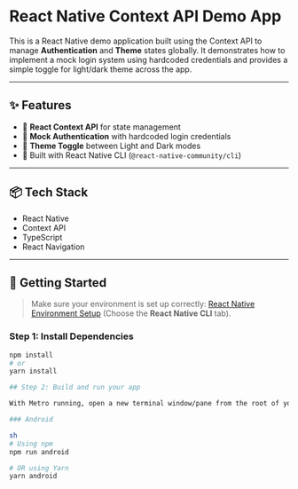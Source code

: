 # React Native Context API Demo App

This is a React Native demo application built using the Context API to manage **Authentication** and **Theme** states globally. It demonstrates how to implement a mock login system using hardcoded credentials and provides a simple toggle for light/dark theme across the app.

---

## ✨ Features

- 🧠 **React Context API** for state management
- 🔐 **Mock Authentication** with hardcoded login credentials
- 🎨 **Theme Toggle** between Light and Dark modes
- 📱 Built with React Native CLI (`@react-native-community/cli`)

---

## 📦 Tech Stack

- React Native
- Context API
- TypeScript 
- React Navigation 


---

## 🚀 Getting Started

> Make sure your environment is set up correctly: [React Native Environment Setup](https://reactnative.dev/docs/environment-setup) (Choose the **React Native CLI** tab).

### Step 1: Install Dependencies

```bash
npm install
# or
yarn install

## Step 2: Build and run your app

With Metro running, open a new terminal window/pane from the root of your React Native project, and use one of the following commands to build and run your Android or iOS app:

### Android

sh
# Using npm
npm run android

# OR using Yarn
yarn android
